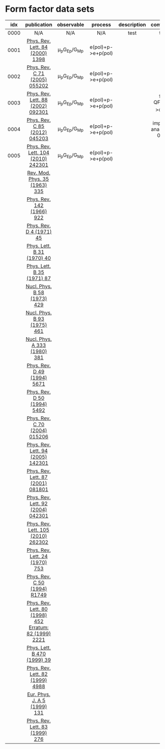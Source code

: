 # Form factor data sets

| idx | publication | observable | process | description | comments |
| :-: | :-: | :-: | :-: | :-: | :-: |
| 0000 | N/A |    N/A     |  N/A  |  test  | test |
| 0001 | [Phys. Rev. Lett. 84 (2000) 1398](https://doi.org/10.1103/PhysRevLett.84.1398) | &mu;<sub>p</sub>G<sub>Ep</sub>/G<sub>Mp</sub> | e(pol)+p->e+p(pol) | | |
| 0002 | [Phys. Rev. C 71 (2005) 055202](https://doi.org/10.1103/PhysRevC.71.055202) | &mu;<sub>p</sub>G<sub>Ep</sub>/G<sub>Mp</sub> | e(pol)+p->e+p(pol) | | |
| 0003 | [Phys. Rev. Lett. 88 (2002) 092301](https://doi.org/10.1103/PhysRevLett.88.092301) | &mu;<sub>p</sub>G<sub>Ep</sub>/G<sub>Mp</sub> | e(pol)+p->e+p(pol) | | find QF<sub>2</sub>/F<sub>1</sub>->const |
| 0004 | [Phys. Rev. C 85 (2012) 045203](https://doi.org/10.1103/PhysRevC.85.045203) | &mu;<sub>p</sub>G<sub>Ep</sub>/G<sub>Mp</sub> | e(pol)+p->e+p(pol) |  | improved analysis of 0003 |
| 0005 | [Phys. Rev. Lett. 104 (2010) 242301](https://doi.org/10.1103/PhysRevLett.104.242301) | &mu;<sub>p</sub>G<sub>Ep</sub>/G<sub>Mp</sub> | e(pol)+p->e+p(pol) | | |
|  | [Rev. Mod. Phys. 35 (1963) 335](https://doi.org/10.1103/RevModPhys.35.335) |  |  |  |  |
|  | [Phys. Rev. 142 (1966) 922](https://doi.org/10.1103/PhysRev.142.922) |  |  |  |  |
|  | [Phys. Rev. D 4 (1971) 45](https://doi.org/10.1103/PhysRevD.4.45) |  |  |  |  |
|  | [Phys. Lett. B 31 (1970) 40](https://doi.org/10.1016/0370-2693(70)90015-8) |  |  |  |  |
|  | [Phys. Lett. B 35 (1971) 87](https://doi.org/10.1016/0370-2693(71)90448-5) |  |  |  |  |
|  | [Nucl. Phys. B 58 (1973) 429](https://doi.org/10.1016/0550-3213(73)90594-4) |  |  |  |  |
|  | [Nucl. Phys. B 93 (1975) 461](https://doi.org/10.1016/0550-3213(75)90514-3) |  |  |  |  |
|  | [Nucl. Phys. A 333 (1980) 381](https://doi.org/10.1016/0375-9474(80)90104-9) |  |  |  |  |
|  | [Phys. Rev. D 49 (1994) 5671](https://doi.org/10.1103/PhysRevD.49.5671) |  |  |  |  |
|  | [Phys. Rev. D 50 (1994) 5492](https://doi.org/10.1103/PhysRevD.50.5491) |  |  |  |  |
|  | [Phys. Rev. C 70 (2004) 015206](https://doi.org/10.1103/PhysRevC.70.015206) |  |  |  |  |
|  | [Phys. Rev. Lett. 94 (2005) 142301](https://doi.org/10.1103/PhysRevLett.94.142301) |  |  |  |  |
|  | [Phys. Rev. Lett. 87 (2001) 081801](https://doi.org/10.1103/PhysRevLett.87.081801) |  |  |  |  |
|  | [Phys. Rev. Lett. 92 (2004) 042301](https://doi.org/10.1103/PhysRevLett.92.042301) |  |  |  |  |
|  | [Phys. Rev. Lett. 105 (2010) 262302](https://doi.org/10.1103/PhysRevLett.105.262302) |  |  |  |  |
|  | [Phys. Rev. Lett. 24 (1970) 753](https://doi.org/10.1103/PhysRevLett.24.753) |  |  |  |  |
|  | [Phys. Rev. C 50 (1994) R1749](https://doi.org/10.1103/PhysRevC.50.R1749) |  |  |  |  |
|  | [Phys. Rev. Lett. 80 (1998) 452](https://doi.org/10.1103/PhysRevLett.80.452) [Erratum: 82 (1999) 2221](https://doi.org/10.1103/PhysRevLett.82.2221) |  |  |  |  |
|  | [Phys. Lett. B 470 (1999) 39](https://doi.org/10.1016/S0370-2693(99)01294-0) |  |  |  |  |
|  | [Phys. Rev. Lett. 82 (1999) 4988](https://doi.org/10.1103/PhysRevLett.82.4988) |  |  |  |  |
|  | [Eur. Phys. J. A 5 (1999) 131](https://doi.org/10.1007/s100500050268) |  |  |  |  |
|  | [Phys. Rev. Lett. 83 (1999) 276](https://doi.org/10.1103/PhysRevLett.83.276) |  |  |  |  |







